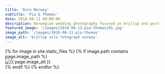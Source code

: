```yaml
---
title: 'Oslo Norway'
subtitle: 'Pia & Thomas'
date: 2018-08-11 00:00:00
description: Norwegian wedding photography focused on bryllup and portrait photography. 
featured_image: '/images/2018-08-11-pia-thomas/01.jpg'
image_path: '/images/2018-08-11-pia-thomas'
image_alt: 'bryllup oslo fotograph norway'
---
```


<!-- > “Cherry blossoms, the symbolic flower of the spring.” -->

<!-- DO NOT EDIT BELOW -->
<div class="image-wrap" >
{% for image in site.static_files %}
    {% if image.path contains page.image_path %}
        <div class="image-wrap" >
        <img src="{{ site.baseurl }}{{ image.path }}" alt="{{ page.image_alt }}" />
        </div>
    {% endif %}
{% endfor %}
